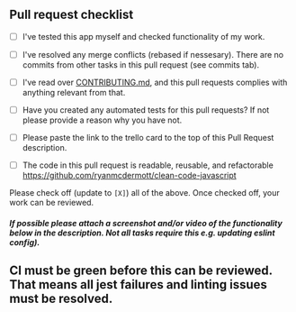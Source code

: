 ## Pull request checklist

- [ ] I've tested this app myself and checked functionality of my work.

- [ ] I've resolved any merge conflicts (rebased if nessesary). There are no commits from other tasks in this pull request (see commits tab).

- [ ] I've read over [CONTRIBUTING.md](CONTRIBUTING.md), and this pull requests complies with anything relevant from that.

- [ ] Have you created any automated tests for this pull requests? If not please provide a reason why you have not.

- [ ] Please paste the link to the trello card to the top of this Pull Request description.

- [ ] The code in this pull request is readable, reusable, and refactorable https://github.com/ryanmcdermott/clean-code-javascript

Please check off (update to `[X]`) all of the above. Once checked off, your work can be reviewed.

##### If possible please attach a screenshot and/or video of the functionality below in the description. Not all tasks require this e.g. updating eslint config).


## CI must be green before this can be reviewed. That means all jest failures and linting issues must be resolved.
